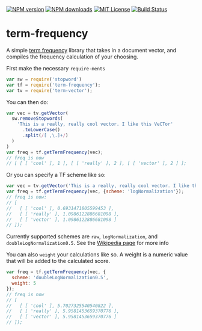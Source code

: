[![NPM version][npm-version-image]][npm-url] [![NPM downloads][npm-downloads-image]][npm-url] [![MIT License][license-image]][license-url] [![Build Status][travis-image]][travis-url]

# term-frequency
A simple [term frequency](https://en.wikipedia.org/wiki/Tf%E2%80%93idf#Term_frequency_2 ) library that takes in a document vector, and compiles the frequency calculation of your choosing.

First make the necessary `require-ments`

```javascript
var sw = require('stopword')
var tf = require('term-frequency');
var tv = require('term-vector');
```


You can then do:

```javascript
var vec = tv.getVector(
  sw.removeStopwords(
    'This is a really, really cool vector. I like this VeCTor'
      .toLowerCase()
      .split(/[ ,\.]+/)
  )
)
var freq = tf.getTermFrequency(vec);
// freq is now
// [ [ [ 'cool' ], 1 ], [ [ 'really' ], 2 ], [ [ 'vector' ], 2 ] ];
```

Or you can specify a TF scheme like so:

```javascript
var vec = tv.getVector('This is a really, really cool vector. I like this VeCTor');
var freq = tf.getTermFrequency(vec, {scheme: 'logNormalization'});
// freq is now:
// [
//   [ [ 'cool' ], 0.6931471805599453 ],
//   [ [ 'really' ], 1.0986122886681098 ],
//   [ [ 'vector' ], 1.0986122886681098 ]
// ]);
```

Currently supported schemes are `raw`, `logNormalization`, and
`doubleLogNormalization0.5`. See the [Wikipedia page](https://en.wikipedia.org/wiki/Tf%E2%80%93idf) for more info

You can also `weight` your calculations like so. A weight is a numeric
value that will be added to the calculated score.

```javascript
var freq = tf.getTermFrequency(vec, {
  scheme: 'doubleLogNormalization0.5', 
  weight: 5
});
// freq is now
// [
//   [ [ 'cool' ], 5.7027325540540822 ],
//   [ [ 'really' ], 5.9581453659370776 ],
//   [ [ 'vector' ], 5.9581453659370776 ] 
// ]);
```

[license-image]: http://img.shields.io/badge/license-MIT-blue.svg?style=flat
[license-url]: LICENSE

[npm-url]: https://npmjs.org/package/term-frequency
[npm-version-image]: http://img.shields.io/npm/v/term-frequency.svg?style=flat
[npm-downloads-image]: http://img.shields.io/npm/dm/term-frequency.svg?style=flat

[travis-url]: http://travis-ci.org/fergiemcdowall/term-frequency
[travis-image]: http://img.shields.io/travis/fergiemcdowall/term-frequency.svg?style=flat
